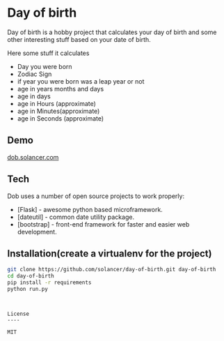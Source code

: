 Day of birth
=========

Day of birth is a hobby project that calculates your day of birth and some other interesting stuff based on your date of birth.

Here some stuff it calculates

 - Day you were born
 - Zodiac Sign
 - if year you were born was a leap year or not
 - age in years months and days
 - age in days
 - age in Hours (approximate)
 - age in Minutes(approximate)
 - age in Seconds (approximate)


Demo
----
[dob.solancer.com](http://dob.solancer.com)


Tech
-----------

Dob uses a number of open source projects to work properly:

* [Flask] - awesome python based microframework.
* [dateutil] - common date utility package.
* [bootstrap] - front-end framework for faster and easier web development.

Installation(create a virtualenv for the project)
--------------

```sh
git clone https://github.com/solancer/day-of-birth.git day-of-birth
cd day-of-birth
pip install -r requirements
python run.py
```

```


License
----

MIT
